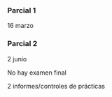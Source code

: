### Parcial 1
16 marzo

### Parcial 2
2 junio


No hay examen final

2 informes/controles de prácticas